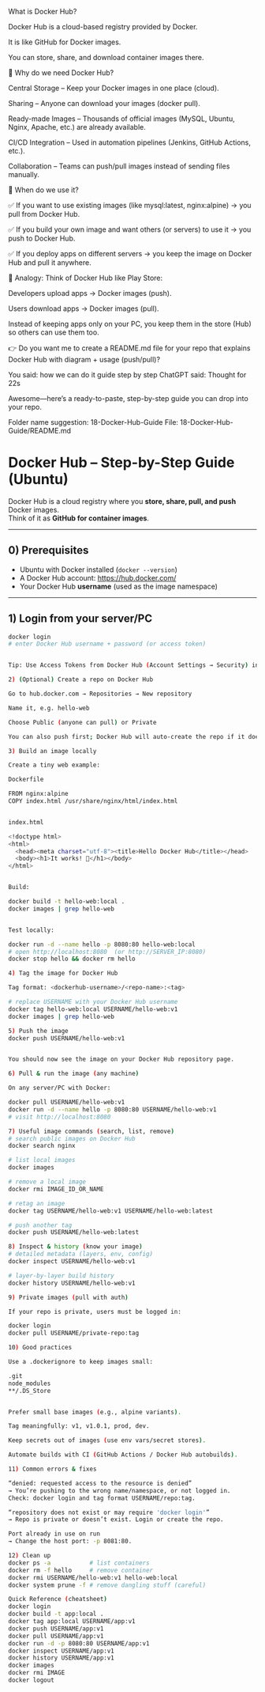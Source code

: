 What is Docker Hub?

Docker Hub is a cloud-based registry provided by Docker.

It is like GitHub for Docker images.

You can store, share, and download container images there.

🔹 Why do we need Docker Hub?

Central Storage – Keep your Docker images in one place (cloud).

Sharing – Anyone can download your images (docker pull).

Ready-made Images – Thousands of official images (MySQL, Ubuntu, Nginx, Apache, etc.) are already available.

CI/CD Integration – Used in automation pipelines (Jenkins, GitHub Actions, etc.).

Collaboration – Teams can push/pull images instead of sending files manually.

🔹 When do we use it?

✅ If you want to use existing images (like mysql:latest, nginx:alpine) → you pull from Docker Hub.

✅ If you build your own image and want others (or servers) to use it → you push to Docker Hub.

✅ If you deploy apps on different servers → you keep the image on Docker Hub and pull it anywhere.

📌 Analogy:
Think of Docker Hub like Play Store:

Developers upload apps → Docker images (push).

Users download apps → Docker images (pull).

Instead of keeping apps only on your PC, you keep them in the store (Hub) so others can use them too.

👉 Do you want me to create a README.md file for your repo that explains Docker Hub with diagram + usage (push/pull)?

You said:
how we can do it guide step by step
ChatGPT said:
Thought for 22s

Awesome—here’s a ready-to-paste, step-by-step guide you can drop into your repo.

Folder name suggestion: 18-Docker-Hub-Guide
File: 18-Docker-Hub-Guide/README.md

# Docker Hub – Step-by-Step Guide (Ubuntu)

Docker Hub is a cloud registry where you **store, share, pull, and push** Docker images.  
Think of it as **GitHub for container images**.

---

## 0) Prerequisites
- Ubuntu with Docker installed (`docker --version`)
- A Docker Hub account: https://hub.docker.com/
- Your Docker Hub **username** (used as the image namespace)

---

## 1) Login from your server/PC
```bash
docker login
# enter Docker Hub username + password (or access token)


Tip: Use Access Tokens from Docker Hub (Account Settings → Security) instead of your password.

2) (Optional) Create a repo on Docker Hub

Go to hub.docker.com → Repositories → New repository

Name it, e.g. hello-web

Choose Public (anyone can pull) or Private

You can also push first; Docker Hub will auto-create the repo if it doesn’t exist under your namespace.

3) Build an image locally

Create a tiny web example:

Dockerfile

FROM nginx:alpine
COPY index.html /usr/share/nginx/html/index.html


index.html

<!doctype html>
<html>
  <head><meta charset="utf-8"><title>Hello Docker Hub</title></head>
  <body><h1>It works! 🚀</h1></body>
</html>


Build:

docker build -t hello-web:local .
docker images | grep hello-web


Test locally:

docker run -d --name hello -p 8080:80 hello-web:local
# open http://localhost:8080  (or http://SERVER_IP:8080)
docker stop hello && docker rm hello

4) Tag the image for Docker Hub

Tag format: <dockerhub-username>/<repo-name>:<tag>

# replace USERNAME with your Docker Hub username
docker tag hello-web:local USERNAME/hello-web:v1
docker images | grep hello-web

5) Push the image
docker push USERNAME/hello-web:v1


You should now see the image on your Docker Hub repository page.

6) Pull & run the image (any machine)

On any server/PC with Docker:

docker pull USERNAME/hello-web:v1
docker run -d --name hello -p 8080:80 USERNAME/hello-web:v1
# visit http://localhost:8080

7) Useful image commands (search, list, remove)
# search public images on Docker Hub
docker search nginx

# list local images
docker images

# remove a local image
docker rmi IMAGE_ID_OR_NAME

# retag an image
docker tag USERNAME/hello-web:v1 USERNAME/hello-web:latest

# push another tag
docker push USERNAME/hello-web:latest

8) Inspect & history (know your image)
# detailed metadata (layers, env, config)
docker inspect USERNAME/hello-web:v1

# layer-by-layer build history
docker history USERNAME/hello-web:v1

9) Private images (pull with auth)

If your repo is private, users must be logged in:

docker login
docker pull USERNAME/private-repo:tag

10) Good practices

Use a .dockerignore to keep images small:

.git
node_modules
**/.DS_Store


Prefer small base images (e.g., alpine variants).

Tag meaningfully: v1, v1.0.1, prod, dev.

Keep secrets out of images (use env vars/secret stores).

Automate builds with CI (GitHub Actions / Docker Hub autobuilds).

11) Common errors & fixes

“denied: requested access to the resource is denied”
→ You’re pushing to the wrong name/namespace, or not logged in.
Check: docker login and tag format USERNAME/repo:tag.

“repository does not exist or may require 'docker login'”
→ Repo is private or doesn’t exist. Login or create the repo.

Port already in use on run
→ Change the host port: -p 8081:80.

12) Clean up
docker ps -a           # list containers
docker rm -f hello     # remove container
docker rmi USERNAME/hello-web:v1 hello-web:local
docker system prune -f # remove dangling stuff (careful)

Quick Reference (cheatsheet)
docker login
docker build -t app:local .
docker tag app:local USERNAME/app:v1
docker push USERNAME/app:v1
docker pull USERNAME/app:v1
docker run -d -p 8080:80 USERNAME/app:v1
docker inspect USERNAME/app:v1
docker history USERNAME/app:v1
docker images
docker rmi IMAGE
docker logout

